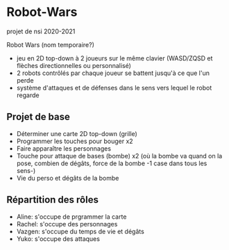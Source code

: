 # Robot-Wars
projet de nsi 2020-2021

Robot Wars (nom temporaire?)
 - jeu en 2D top-down à 2 joueurs sur le même clavier (WASD/ZQSD et flèches directionnelles ou personnalisé)
 - 2 robots contrôlés par chaque joueur se battent jusqu'à ce que l'un perde
 - système d'attaques et de défenses dans le sens vers lequel le robot regarde


## Projet de base
 - Déterminer une carte 2D top-down (grille)
 - Programmer les touches pour bouger x2
 - Faire apparaître les personnages
 - Touche pour attaque de bases (bombe) x2 (où la bombe va quand on la pose, combien de dégâts, force de la bombe -1 case dans tous les sens-)
 - Vie du perso et dégâts de la bombe

## Répartition des rôles
 - Aline: s'occupe de prgrammer la carte
 - Rachel: s'occupe des personnages
 - Vazgen: s'occupe du temps de vie et dégâts
 - Yuko: s'occupe des attaques
 
